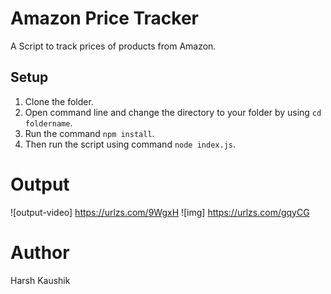 # Amazon Price Tracker

A Script to track prices of products from Amazon.

## Setup
1. Clone the folder.  
2. Open command line and change the directory to your folder by using ```cd foldername```.
3. Run the command ```npm install```.
4. Then run the script using command ```node index.js```.

# Output
![output-video] https://urlzs.com/9WgxH
![img] https://urlzs.com/gqyCG
# Author
Harsh Kaushik 